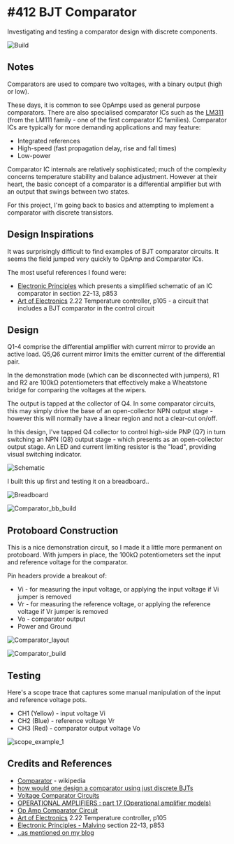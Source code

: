 # #412 BJT Comparator

Investigating and testing a comparator design with discrete components.

![Build](./assets/Comparator_build.jpg?raw=true)

## Notes

Comparators are used to compare two voltages, with a binary output (high or low).

These days, it is common to see OpAmps used as general purpose comparators.
There are also specialised comparator ICs such as the [LM311](https://www.futurlec.com/Linear/LM311N.shtml)
(from the LM111 family - one of the first comparator IC families).
Comparator ICs are typically for more demanding applications and may feature:

* Integrated references
* High-speed (fast propagation delay, rise and fall times)
* Low-power

Comparator IC internals are relatively sophisticated; much of the complexity concerns temperature stability and balance adjustment.
However at their heart, the basic concept of a comparator is a differential amplifier but with an output that swings between two states.

For this project, I'm going back to basics and attempting to implement a comparator with discrete transistors.

## Design Inspirations

It was surprisingly difficult to find examples of BJT comparator circuits.
It seems the field jumped very quickly to OpAmp and Comparator ICs.

The most useful references I found were:

* [Electronic Principles](https://www.goodreads.com/book/show/942642.Electronic_Principles) which presents a simplified schematic of an IC comparator in section 22-13, p853
* [Art of Electronics](https://www.goodreads.com/book/show/569775.The_Art_of_Electronics) 2.22 Temperature controller, p105 - a circuit that includes a BJT comparator in the control circuit

## Design

Q1-4 comprise the differential amplifier with current mirror to provide an active load.
Q5,Q6 current mirror limits the emitter current of the differential pair.

In the demonstration mode (which can be disconnected with jumpers), R1 and R2 are 100kΩ potentiometers
that effectively make a Wheatstone bridge for comparing the voltages at the wipers.

The output is tapped at the collector of Q4.
In some comparator circuits, this may simply drive the base of an open-collector NPN output stage - however this will normally have a linear region and not a clear-cut on/off.

In this design, I've tapped Q4 collector to control high-side PNP (Q7) in turn switching an NPN (Q8) output stage - which presents as an open-collector output stage.
An LED and current limiting resistor is the "load", providing visual switching indicator.

![Schematic](./assets/Comparator_schematic.jpg?raw=true)

I built this up first and testing it on a breadboard..

![Breadboard](./assets/Comparator_bb.jpg?raw=true)

![Comparator_bb_build](./assets/Comparator_bb_build.jpg?raw=true)

## Protoboard Construction

This is a nice demonstration circuit, so I made it a little more permanent on protoboard.
With jumpers in place, the 100kΩ potentiometers set the input and reference voltage for the comparator.

Pin headers provide a breakout of:

* Vi - for measuring the input voltage, or applying the input voltage if Vi jumper is removed
* Vr - for measuring the reference voltage, or applying the reference voltage if Vr jumper is removed
* Vo - comparator output
* Power and Ground

![Comparator_layout](./assets/Comparator_layout.jpg?raw=true)

![Comparator_build](./assets/Comparator_build.jpg?raw=true)

## Testing

Here's a scope trace that captures some manual manipulation of the input and reference voltage pots.

* CH1 (Yellow) - input voltage Vi
* CH2 (Blue) - reference voltage Vr
* CH3 (Red) - comparator output voltage Vo

![scope_example_1](./assets/scope_example_1.gif?raw=true)

## Credits and References

* [Comparator](https://en.wikipedia.org/wiki/Comparator) - wikipedia
* [how would one design a comparator using just discrete BJTs](https://www.physicsforums.com/threads/bjt-comparator.470946/)
* [Voltage Comparator Circuits](http://www.bristolwatch.com/ele/vc.htm)
* [OPERATIONAL AMPLIFIERS : part 17 (Operational amplifier models)](http://www.radio.walkingitaly.com/radio/RADIOSITO/za_fatti/tutorial/t_opamp/t_opamp_old/a1.htm)
* [Op Amp Comparator Circuit](https://www.radio-electronics.com/info/circuits/opamp_comparator/op_amp_comparator.php)
* [Art of Electronics](https://www.goodreads.com/book/show/569775.The_Art_of_Electronics) 2.22 Temperature controller, p105
* [Electronic Principles - Malvino](https://www.goodreads.com/book/show/942642.Electronic_Principles) section 22-13, p853
* [..as mentioned on my blog](https://blog.tardate.com/2018/08/leap412-bjt-comparator.html)
